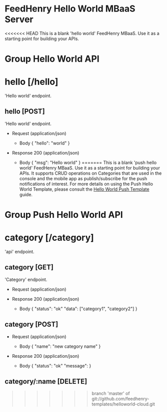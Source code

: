 # FeedHenry Hello World MBaaS Server

<<<<<<< HEAD
This is a blank 'hello world' FeedHenry MBaaS. Use it as a starting point for building your APIs. 

# Group Hello World API

# hello [/hello]

'Hello world' endpoint.

## hello [POST] 

'Hello world' endpoint.

+ Request (application/json)
    + Body
            {
              "hello": "world"
            }

+ Response 200 (application/json)
    + Body
            {
              "msg": "Hello world"
            }
=======
This is a blank 'push hello world' FeedHenry MBaaS. Use it as a starting point for building your APIs.
It supports CRUD operations on Categories that are used in the console and the mobile app as publish/subscribe
for the push notifications of interest.  For more details on using the Push Hello World Template, please consult the [Hello World Push Template](http://docs.feedhenry.com/v3/guides/app_development_push.html) guide.

# Group Push Hello World API

# category [/category]

'api' endpoint.

## category [GET]

'Category' endpoint.

+ Request (application/json)

+ Response 200 (application/json)
    + Body
            {
              "status": "ok"
              "data": ["category1", "category2"]
            }

## category [POST]

+ Request (application/json)
    + Body
        {
            "name": "new category name"
        }
        
+ Response 200 (application/json)
    + Body
            {
                "status": "ok"
                "message": <entity>
            }
            
## category/:name [DELETE]

>>>>>>> branch 'master' of git://github.com/feedhenry-templates/helloworld-cloud.git
